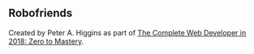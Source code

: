## Robofriends

Created by Peter A. Higgins as part of [The Complete Web Developer in 2018: Zero to Mastery](https://www.udemy.com/the-complete-web-developer-in-2018).